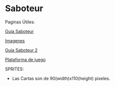 # Saboteur

Paginas Útiles:

[Guía Saboteur ](http://elbosondegeeks.com/2010/07/28/saboteur-juego-de-cartas-agil-dinamico-y-divertido/)

[Imagenes](http://www.boardgamegeek.com/image/1105468/saboteur)

[Guía Saboteur 2](http://jugamosuna.es/blog/2013/02/21/jugamos-una-de-saboteur/)

[Plataforma de juego ](http://es.boardgamearena.com/#!gamepanel?game=saboteur)

SPRITES:

  - Las Cartas son de 90(width)x110(height) pixeles. 


